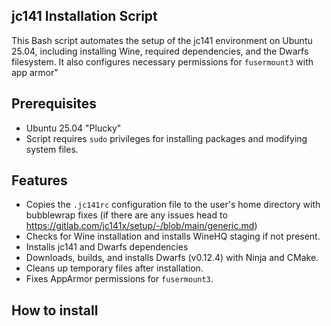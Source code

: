 ## jc141 Installation Script ##

This Bash script automates the setup of the jc141 environment on Ubuntu 25.04, including installing Wine, required dependencies, and the Dwarfs filesystem. It also configures necessary permissions for `fusermount3` with app armor" 

## Prerequisites ##

- Ubuntu 25.04 "Plucky"
- Script requires `sudo` privileges for installing packages and modifying system files.

## Features ##

- Copies the `.jc141rc` configuration file to the user's home directory with bubblewrap fixes (if there are any issues head to https://gitlab.com/jc141x/setup/-/blob/main/generic.md)
- Checks for Wine installation and installs WineHQ staging if not present.
- Installs jc141 and Dwarfs dependencies
- Downloads, builds, and installs Dwarfs (v0.12.4) with Ninja and CMake.
- Cleans up temporary files after installation.
- Fixes AppArmor permissions for `fusermount3`.

## How to install ##

